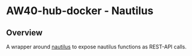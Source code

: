 # AW40-hub-docker - Nautilus

## Overview

A wrapper around [nautilus](https://nautilus.delta-dao.com/) to expose nautilus functions as REST-API calls.
